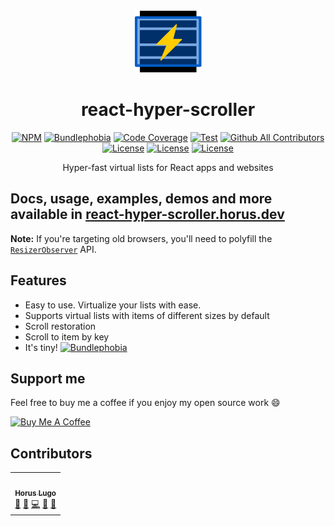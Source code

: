 <center>
<img src="./logo.svg" height="100">

# react-hyper-scroller

[![NPM](https://img.shields.io/npm/v/react-hyper-scroller.svg)](https://www.npmjs.com/package/react-hyper-scroller)
[![Bundlephobia][bundlephobia-badge]][bundlephobia]
[![Code Coverage][coverage-badge]][coverage]
[![Test](https://github.com/HorusGoul/react-hyper-scroller/actions/workflows/tests.yml/badge.svg)](https://github.com/HorusGoul/react-hyper-scroller/actions/workflows/tests.yml)
[![Github All Contributors][all-contributors-badge]](#contributors)
[![License][license-badge]][license]
[![License][twitter-badge]][twitter]
[![License][star-badge]][star]

Hyper-fast virtual lists for React apps and websites

</center>

## Docs, usage, examples, demos and more available in [react-hyper-scroller.horus.dev](https://react-hyper-scroller.horus.dev/docs/intro)

**Note:** If you're targeting old browsers, you'll need to polyfill the [`ResizerObserver`](https://developer.mozilla.org/en-US/docs/Web/API/ResizeObserver) API.

## Features

- Easy to use. Virtualize your lists with ease.
- Supports virtual lists with items of different sizes by default
- Scroll restoration
- Scroll to item by key
- It's tiny! [![Bundlephobia][bundlephobia-badge]][bundlephobia]

## Support me

Feel free to buy me a coffee if you enjoy my open source work 😄

<a href="https://www.buymeacoffee.com/horus" target="_blank"><img src="https://cdn.buymeacoffee.com/buttons/v2/default-black.png" alt="Buy Me A Coffee" height="48px"></a>

## Contributors

<!-- ALL-CONTRIBUTORS-LIST:START - Do not remove or modify this section -->
<!-- prettier-ignore-start -->
<!-- markdownlint-disable -->
<table>
  <tr>
    <td align="center"><a href="https://horus.dev"><img src="https://avatars.githubusercontent.com/u/6759612?v=4?s=100" width="100px;" alt=""/><br /><sub><b>Horus Lugo</b></sub></a><br /><a href="#maintenance-HorusGoul" title="Maintenance">🚧</a> <a href="#ideas-HorusGoul" title="Ideas, Planning, & Feedback">🤔</a> <a href="https://github.com/HorusGoul/react-hyper-scroller/commits?author=HorusGoul" title="Code">💻</a> <a href="#design-HorusGoul" title="Design">🎨</a> <a href="https://github.com/HorusGoul/react-hyper-scroller/pulls?q=is%3Apr+reviewed-by%3AHorusGoul" title="Reviewed Pull Requests">👀</a></td>
  </tr>
</table>

<!-- markdownlint-restore -->
<!-- prettier-ignore-end -->

<!-- ALL-CONTRIBUTORS-LIST:END -->

<!-- prettier-ignore-start -->
[all-contributors-badge]: https://img.shields.io/github/all-contributors/HorusGoul/react-hyper-scroller/main
[coverage-badge]: https://img.shields.io/codecov/c/github/HorusGoul/react-hyper-scroller.svg
[coverage]: https://codecov.io/github/HorusGoul/react-hyper-scroller
[license-badge]: https://img.shields.io/github/license/HorusGoul/react-hyper-scroller
[license]: ./LICENSE
[bundlephobia-badge]: https://img.shields.io/bundlephobia/minzip/react-hyper-scroller
[bundlephobia]: https://bundlephobia.com/package/react-hyper-scroller
[twitter-badge]: https://img.shields.io/twitter/follow/horusgoul.svg?style=social&label=Follow
[twitter]: https://twitter.com/horusgoul
[star-badge]: https://img.shields.io/github/stars/HorusGoul/react-hyper-scroller.svg?style=social&label=Star
[star]: https://github.com/horusgoul/react-hyper-scroller
<!-- prettier-ignore-end -->
